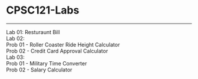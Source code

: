 # CPSC121-Labs
----------------------------------
Lab 01: Resturaunt Bill <br />
Lab 02: <br />
  Prob 01 - Roller Coaster Ride Height Calculator <br />
  Prob 02 - Credit Card Approval Calculator<br />
Lab 03: <br />
  Prob 01 - Military Time Converter<br />
  Prob 02 - Salary Calculator<br />
